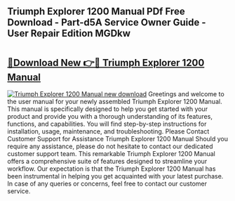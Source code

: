 ## Triumph Explorer 1200 Manual PDf Free Download - Part-d5A Service Owner Guide - User Repair Edition MGDkw

# <h2><a href="http://bc52364.oget.top/?id=Triumph+Explorer+1200+Manual">🔗Download New 👉🔴 Triumph Explorer 1200 Manual</a></h2>

[![Triumph Explorer 1200 Manual new download](https://i.imgur.com/5g1atiW.png)](http://bc52364.oget.top/?id=Triumph+Explorer+1200+Manual)
Greetings and welcome to the user manual for your newly assembled Triumph Explorer 1200 Manual. This manual is specifically designed to help you get started with your product and provide you with a thorough understanding of its features, functions, and capabilities. You will find step-by-step instructions for installation, usage, maintenance, and troubleshooting. Please Contact Customer Support for Assistance Triumph Explorer 1200 Manual Should you require any assistance, please do not hesitate to contact our dedicated customer support team. This remarkable Triumph Explorer 1200 Manual offers a comprehensive suite of features designed to streamline your workflow. Our expectation is that the Triumph Explorer 1200 Manual has been instrumental in helping you get acquainted with your latest purchase. In case of any queries or concerns, feel free to contact our customer service.
